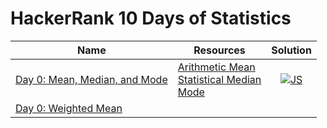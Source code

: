 # HackerRank 10 Days of Statistics

| Name | Resources | Solution |
| ---- | --------- | :------: |
| [Day 0: Mean, Median, and Mode](https://www.hackerrank.com/challenges/s10-basic-statistics/problem) | [Arithmetic Mean](https://mathworld.wolfram.com/ArithmeticMean.html)<br> [Statistical Median](https://mathworld.wolfram.com/StatisticalMedian.html)<br> [Mode](https://mathworld.wolfram.com/Mode.html) | [![JS](https://img.icons8.com/color/40/000000/javascript.png)]('/Day-0_-_Mean_Median_Mode/mean_median_mode.js') |
| [Day 0: Weighted Mean](https://www.hackerrank.com/challenges/s10-weighted-mean/problem?isFullScreen=true)| | |
